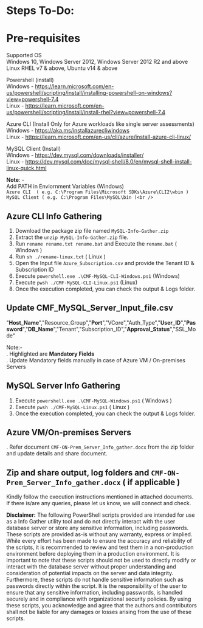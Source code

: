 # Steps To-Do:

# Pre-requisites
Supported OS<br />
Windows 10, Windows Server 2012, Windows Server 2012 R2 and above
Linux RHEL v7 & above, Ubuntu v14 & above

Powershell (install)<br /> 
Windows - https://learn.microsoft.com/en-us/powershell/scripting/install/installing-powershell-on-windows?view=powershell-7.4<br /> 
Linux   - https://learn.microsoft.com/en-us/powershell/scripting/install/install-rhel?view=powershell-7.4<br /> 

Azure CLI (Install Only for Azure workloads like single server assessments)<br /> 
Windows - https://aka.ms/installazurecliwindows <br />
Linux   - https://learn.microsoft.com/en-us/cli/azure/install-azure-cli-linux/<br /> 

MySQL Client (Install)<br />
Windows - https://dev.mysql.com/downloads/installer/<br />
Linux   - https://dev.mysql.com/doc/mysql-shell/8.0/en/mysql-shell-install-linux-quick.html<br />

 **Note**: - <br />
Add PATH in Enviornment Variables (Windows)<br />
`Azure CLI  ( e.g. C:\Program Files\Microsoft SDKs\Azure\CLI2\wbin )`<br />
`MySQL Client ( e.g. C:\Program Files\MySQL\bin )<br />`

## Azure CLI Info Gathering
1.	Download the package zip file named `MySQL-Info-Gather.zip`
2.	Extract the `unzip MySQL-Info-Gather.zip` file.
3.	Run `rename rename.txt rename.bat` and Execute the `rename.bat` ( Windows ) 
4.  Run `sh ./rename-linux.txt` ( Linux )
5.	Open the Input file `Azure_Subscription.csv` and provide the Tenant ID & Subscription ID 
6.	Execute `powershell.exe .\CMF-MySQL-CLI-Windows.ps1` (Windows)
7.  Execute `pwsh ./CMF-MySQL-CLI-Linux.ps1` (Linux)
8.	Once the execution completed, you can check the output & Logs folder.

## Update CMF_MySQL_Server_Input_file.csv
"**Host_Name**","Resource_Group","**Port**","VCore","Auth_Type","**User_ID**","**Password**","**DB_Name**","Tenant","Subscription_ID","**Approval_Status**","SSL_Mode"

Note:-<br />
. Highlighted are **Mandatory Fields**<br />
. Update Mandatory fields manually in case of Azure VM / On-premises Servers <br />

## MySQL Server Info Gathering
1.	Execute `powershell.exe .\CMF-MySQL-Windows.ps1` ( Windows )
2.  Execute `pwsh ./CMF-MySQL-Linux.ps1` ( Linux )
3.	Once the execution completed, you can check the output & Logs folder.

## Azure VM/On-premises Servers 
. Refer document `CMF-ON-Prem_Server_Info_gather.docx` from the zip folder and update details and share document.

## Zip and share output, log folders and `CMF-ON-Prem_Server_Info_gather.docx` ( if applicable ) 

Kindly follow the execution instructions mentioned in attached documents. 
If there is/are any queries, please let us know, we will connect and check.



**Disclaimer:**
The following PowerShell scripts provided are intended for use as a Info Gather utility tool and do not directly interact with the user database server or store any sensitive information, including passwords. These scripts are provided as-is without any warranty, express or implied.
While every effort has been made to ensure the accuracy and reliability of the scripts, it is recommended to review and test them in a non-production environment before deploying them in a production environment.
It is important to note that these scripts should not be used to directly modify or interact with the database server without proper understanding and consideration of potential impacts on the server and data integrity.
Furthermore, these scripts do not handle sensitive information such as passwords directly within the script. It is the responsibility of the user to ensure that any sensitive information, including passwords, is handled securely and in compliance with organizational security policies.
By using these scripts, you acknowledge and agree that the authors and contributors shall not be liable for any damages or losses arising from the use of these scripts.
